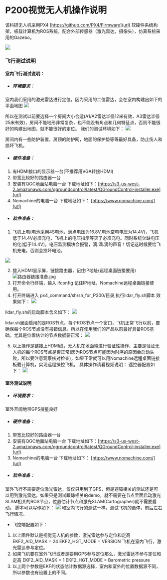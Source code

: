 # P200视觉无人机操作说明
该科研无人机采用PX4 [https://github.com/PX4/Firmware](url) 软硬件系统构架，板载计算机为ROS系统，配合外部传感器（激光雷达，摄像头），仿真系统采用的Gazebo。

![](https://i.loli.net/2019/08/01/5d42c4be93a3c60513.png)

### 飞行测试说明
 #### 室内飞行测试说明：
 * ##### 环境要求：
  室内我们采用的激光雷达进行定位，因为采用的二位雷达，会在室内构建出如下的平面地图
![](https://i.loli.net/2019/08/01/5d42c55f2d58412377.jpg)

 所以在测试以前要选择一个房间大小合适(A1/A2雷达半径12米有效，A3雷达半径25米有效)，房间不能地形非常复杂，也不能没有角点和几何特征点，否则不能很好的构建出地图，就不能很好的定位。
 我们的测试环境如下：
![](https://i.loli.net/2019/08/01/5d42c5c197b7125402.jpg)

 房间内有一些防护装置，房顶的防护网，地面的保护垫等等最好具备，防止伤人和损坏飞机。

 * ##### 硬件准备：
 1. 有HDMI接口的显示器一台(不推荐用VGA转接HDMI)
 2. 带宽比较好的路由器一台
 2. 安装有QGC地面站电脑一台 下载地址如下：[https://s3-us-west-2.amazonaws.com/qgroundcontrol/latest/QGroundControl-installer.exe](url)
 3. Nomachine的电脑一台 下载地址如下： [https://www.nomachine.com/](url)

 * ##### 软件准备：
 1. 飞机上电(电池采用4S电池，满点电压为16.8V,电池空电电压为14.4V)，飞机低于14.4V必须充电，飞机上的电压指示等灭了必须充电。同时系统欠缺电压的化(低于14.4V)，电压监测模块会报警，滴.滴.滴的声音！切记这时候要给飞机充电，否则会损坏电池。

 ![](https://i.loli.net/2019/08/01/5d42c6279a78b29529.jpg)

 2. 接入HDMI显示屏，链接路由器，记住IP地址(远程桌面链接要用)
 ![路由器链接准备.jpg](https://i.loli.net/2019/08/01/5d42c69d57f6278745.jpg)
 3. 打开命令行终端，输入 ifconfig 记住IP地址，Nomachine远程桌面链接使用。
 4. 打开终端进入 px4_command/sh/sh_for_P200/目录,执行lidar_fly.sh脚本
 效果如下：
![](https://i.loli.net/2019/08/01/5d42c72bb8e2f42208.jpg)

 lidar_fly.sh的启动脚本含义如下：
![](https://i.loli.net/2019/08/01/5d42c78da9c0955912.jpg)

 lidar.sh里面启用的是ROS节点，每个ROS节点一个窗口，飞机正常飞行以前，要确保每个ROS节点没有报错信息。所以在使用我们的产品以前最好具备ROS基础。尤其是位置估计的节点数据要正常：
![](https://i.loli.net/2019/08/01/5d42c7cbb3ccc40566.jpg)

 5. 以上操作是链接上HDMI线，无人机在地面端进行验证性操作，主要是验证无人机的每个ROS节点是否正常(因为ROS节点可能因为时序的原因会启动失败，所以要注意观察核对检查)，如果正常就可以用Nomachine远程桌面链接板载计算机，实现远程操控飞机。
具体操作请看视频说明：
遥控器配置如下：
![](https://i.loli.net/2019/08/01/5d42c7ff25d7d83918.jpg)

 #### 室外测试说明
 * ##### 环境要求：
 室外开阔地带GPS搜星良好
 * ##### 硬件准备：
 1. 带宽比较好的路由器一台
 2. 安装有QGC地面站电脑一台 下载地址如下：[https://s3-us-west-2.amazonaws.com/qgroundcontrol/latest/QGroundControl-installer.exe](url)
 3. Nomachine的电脑一台 下载地址如下： [https://www.nomachine.com/](url)
 * ##### 软件准备：
 室外飞行不需要定位激光雷达，仅仅只用到了GPS，但是避障相关的测试还是可以用到激光雷达，如果只是测试跟踪相关的demo，就不需要在节点里面启动激光SLAM相关的ROS节点，位置估计节点和激光SLAM(Cartographer)就不需要启动。
 脚本可以写作如下：
![](https://i.loli.net/2019/08/01/5d42c8366acd142891.jpg)
和室内飞行的测试一样，测试飞机的悬停，前后左右飞行情况。

 - 飞控端配置如下：
 1. 以上固件默认是视觉无人机的参数，激光雷达参与定位和定高  EKF2_AID_MASK = 24   EKF2_HGT_MODE = VERSION   飞机在室内飞行，激光雷达参与定位。
 2. 如果飞机要在室外飞行或者是要用GPS参与定位那么，激光雷达不参与定位和定高 EKF2_AID_MASK = 1   EKF2_HGT_MODE = Barometric pressure
 3. 以上两个参数是EKF的状态估计数据源选择，室内和室外的位置数据源不同，所以参数也有设置上的不同。
